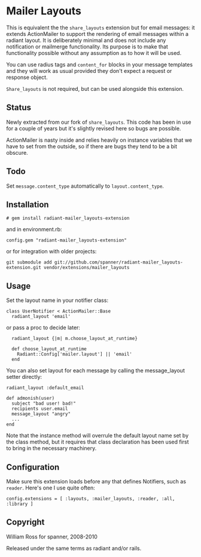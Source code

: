 # Mailer Layouts

This is equivalent the the `share_layouts` extension but for email messages: it extends ActionMailer to support the rendering of email messages within a radiant layout. It is deliberately minimal and does not include any notification or mailmerge functionality. Its purpose is to make that functionality possible without any assumption as to how it will be used.

You can use radius tags and `content_for` blocks in your message templates and they will work as usual provided they don't expect a request or response object.

`Share_layouts` is not required, but can be used alongside this extension.

## Status

Newly extracted from our fork of `share_layouts`. This code has been in use for a couple of years but it's slightly revised here so bugs are possible. 

ActionMailer is nasty inside and relies heavily on instance variables that we have to set from the outside, so if there are bugs they tend to be a bit obscure.

## Todo

Set `message.content_type` automatically to `layout.content_type`.

## Installation

	# gem install radiant-mailer_layouts-extension
	
and in environment.rb:

	config.gem "radiant-mailer_layouts-extension"
	
or for integration with older projects:

	git submodule add git://github.com/spanner/radiant-mailer_layouts-extension.git vendor/extensions/mailer_layouts

## Usage

Set the layout name in your notifier class:

	class UserNotifier < ActionMailer::Base
	  radiant_layout 'email'

or pass a proc to decide later:

	  radiant_layout {|m| m.choose_layout_at_runtime}
  
	  def choose_layout_at_runtime
	    Radiant::Config['mailer.layout'] || 'email'
	  end
	
You can also set layout for each message by calling the message_layout setter directly:

	radiant_layout :default_email
	
	def admonish(user)
  	  subject "bad user! bad!"
	  recipients user.email
	  message_layout "angry"
	  ...
	end
	
Note that the instance method will overrule the default layout name set by the class method, but it requires that class declaration has been used first to bring in the necessary machinery.

## Configuration

Make sure this extension loads before any that defines Notifiers, such as `reader`. Here's one I use quite often:

	config.extensions = [ :layouts, :mailer_layouts, :reader, :all, :library ]


## Copyright

William Ross for spanner, 2008-2010

Released under the same terms as radiant and/or rails.